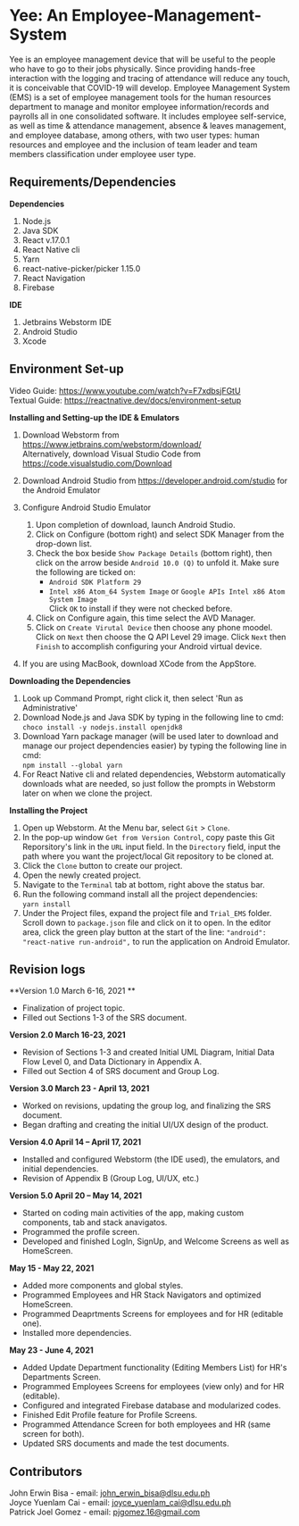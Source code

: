 # Yee: An Employee-Management-System
Yee is an employee management device that will be useful to the people who have to go to their jobs physically. Since providing hands-free interaction with the logging and tracing of attendance will reduce any touch, it is conceivable that COVID-19 will develop. Employee Management System (EMS) is a set of employee management tools for the human resources department to manage and monitor employee information/records and payrolls all in one consolidated software. It includes employee self-service, as well as time & attendance management, absence & leaves management, and employee database, among others, with two user types: human resources and employee and the inclusion of team leader and team members classification under employee user type.

## Requirements/Dependencies
**Dependencies**
1. Node.js
2. Java SDK
3. React v.17.0.1
4. React Native cli
5. Yarn
6. react-native-picker/picker 1.15.0
7. React Navigation
8. Firebase

**IDE**
1. Jetbrains Webstorm IDE
2. Android Studio
3. Xcode

## Environment Set-up
Video Guide: https://www.youtube.com/watch?v=F7xdbsjFGtU \
Textual Guide: https://reactnative.dev/docs/environment-setup

**Installing and Setting-up the IDE & Emulators**
1. Download Webstorm from https://www.jetbrains.com/webstorm/download/  \
   Alternatively, download Visual Studio Code from https://code.visualstudio.com/Download
2. Download Android Studio from https://developer.android.com/studio for the Android Emulator
3. Configure Android Studio Emulator
   1. Upon completion of download, launch Android Studio.
   2. Click on Configure (bottom right) and select SDK Manager from the drop-down list.
   3. Check the box beside `Show Package Details` (bottom right), then click on the arrow beside `Android 10.0 (Q)` to unfold it. Make sure the following are ticked on:
      * `Android SDK Platform 29`
      * `Intel x86 Atom_64 System Image` or `Google APIs Intel x86 Atom System Image` \
      Click `OK` to install if they were not checked before. 
   4. Click on Configure again, this time select the AVD Manager.
   5. Click on `Create Virutal Device` then choose any phone moodel. Click on `Next` then choose the Q API Level 29 image. Click `Next` then `Finish` to accomplish configuring your Android virtual device.

4. If you are using MacBook, download XCode from the AppStore.
   
**Downloading the Dependencies**
1. Look up Command Prompt, right click it, then select 'Run as Administrative'
2. Download Node.js and Java SDK by typing in the following line to cmd: \
   `choco install -y nodejs.install openjdk8`
3. Download Yarn package manager (will be used later to download and manage our project dependencies easier) by typing the following line in cmd: \
   `npm install --global yarn`
4. For React Native cli and related dependencies, Webstorm automatically downloads what are needed, so just follow the prompts in Webstorm later on when we clone the project.

**Installing the Project**
1. Open up Webstorm. At the Menu bar, select `Git` > `Clone`. 
2. In the pop-up window `Get from Version Control`, copy paste this Git Reporsitory's link in the `URL` input field. In the `Directory` field, input the path where you want the project/local Git repository to be cloned at.
3. Click the `Clone` button to create our project.
4. Open the newly created project.
5. Navigate to the `Terminal` tab at bottom, right above the status bar.
6. Run the following command install all the project dependencies: \
   `yarn install` 
8. Under the Project files, expand the project file and `Trial_EMS` folder. Scroll down to `package.json` file and click on it to open. In the editor area, click the green play button at the start of the line: `"android": "react-native run-android",` to run the application on Android Emulator.

## Revision logs
**Version 1.0 March 6-16, 2021 **
* Finalization of project topic.
* Filled out Sections 1-3 of the SRS document. 

**Version 2.0 March 16-23, 2021**
* Revision of Sections 1-3 and created Initial UML Diagram, Initial Data Flow Level 0, and Data Dictionary in Appendix A.
* Filled out Section 4 of SRS document and Group Log.

**Version 3.0 March 23 - April 13, 2021**
* Worked on revisions, updating the group log, and finalizing the SRS document.
* Began drafting and creating the initial UI/UX design of the product.

**Version 4.0 April 14 – April 17, 2021**
* Installed and configured Webstorm (the IDE used), the emulators, and initial dependencies.
* Revision of Appendix B (Group Log, UI/UX, etc.)

**Version 5.0 April 20 – May 14, 2021**
* Started on coding main activities of the app, making custom components, tab and stack anavigatos.
* Programmed the profile screen.
* Developed and finished LogIn, SignUp, and Welcome Screens as well as HomeScreen.

**May 15 - May 22, 2021**
* Added more components and global styles.
* Programmed Employees and HR Stack Navigators and  optimized HomeScreen.
* Programmed Deaprtments Screens for employees and for HR (editable one).
* Installed more dependencies.

**May 23 - June 4, 2021**
* Added Update Department functionality (Editing Members List) for HR's Departments Screen.
* Programmed Employees Screens for employees (view only) and for HR (editable).
* Configured and integrated Firebase database and modularized codes.
* Finished Edit Profile feature for Profile Screens.
* Programmed Attendance Screen for both employees and HR (same screen for both).
* Updated SRS documents and made the test documents.

## Contributors
  John Erwin Bisa - email: john_erwin_bisa@dlsu.edu.ph\
  Joyce Yuenlam Cai - email: joyce_yuenlam_cai@dlsu.edu.ph\
  Patrick Joel Gomez - email: pjgomez.16@gmail.com
